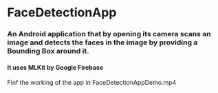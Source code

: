 # FaceDetectionApp

### An Android application that by opening its camera scans an image and detects the faces in the image by providing a Bounding Box around it.
#### It uses MLKit by Google Firebase


Finf the working of the app in FaceDetectionAppDemo.mp4
